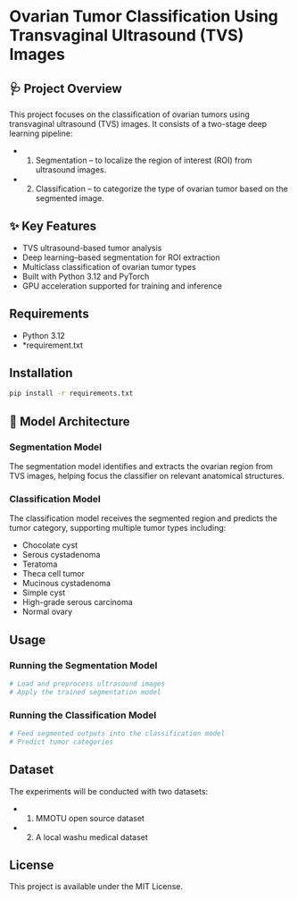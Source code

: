 # Ovarian Tumor Classification Using Transvaginal Ultrasound (TVS) Images

## 🩺 Project Overview
This project focuses on the classification of ovarian tumors using transvaginal ultrasound (TVS) images. It consists of a two-stage deep learning pipeline:
- 1. Segmentation – to localize the region of interest (ROI) from ultrasound images.
- 2. Classification – to categorize the type of ovarian tumor based on the segmented image.

## ✨ Key Features
- TVS ultrasound-based tumor analysis
- Deep learning–based segmentation for ROI extraction
- Multiclass classification of ovarian tumor types
- Built with Python 3.12 and PyTorch
- GPU acceleration supported for training and inference

## Requirements
- Python 3.12
- *requirement.txt


## Installation
```bash
pip install -r requirements.txt
```

## 🧠 Model Architecture
### Segmentation Model
The segmentation model identifies and extracts the ovarian region from TVS images, helping focus the classifier on relevant anatomical structures.

### Classification Model
The classification model receives the segmented region and predicts the tumor category, supporting multiple tumor types including:
- Chocolate cyst
- Serous cystadenoma
- Teratoma
- Theca cell tumor
- Mucinous cystadenoma
- Simple cyst
- High-grade serous carcinoma
- Normal ovary

## Usage
### Running the Segmentation Model
```python
# Load and preprocess ultrasound images
# Apply the trained segmentation model
```

### Running the Classification Model
```python
# Feed segmented outputs into the classification model
# Predict tumor categories
```

## Dataset
The experiments will be conducted with two datasets: 
- 1. MMOTU open source dataset
- 2. A local washu medical dataset

## License
This project is available under the MIT License.
